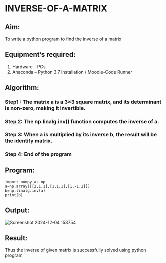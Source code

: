 # INVERSE-OF-A-MATRIX
## Aim:
To write a python program to find the inverse of a matrix
## Equipment’s required:
1. 	Hardware – PCs
2. 	Anaconda – Python 3.7 Installation / Moodle-Code Runner
## Algorithm:
### Step1 : The matrix a is a 3×3 square matrix, and its determinant is non-zero, making it invertible.
### Step 2: The np.linalg.inv() function computes the inverse of a.
### Step 3: When a is multiplied by its inverse b, the result will be the identity matrix.
### Step 4: End of the program

## Program:
```
import numpy as np
a=np.array([[2,1,1],[1,1,1],[1,-1,2]])
b=np.linalg.inv(a)
print(b)
```
## Output:
![Screenshot 2024-12-04 153754](https://github.com/user-attachments/assets/4f6773e7-1ba2-4b9b-a8b2-ea013d46c1dc)

## Result:
Thus the inverse of given matrix is successfully solved using python program

